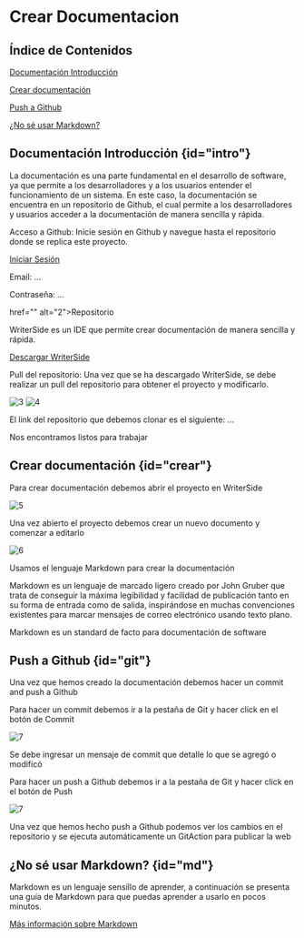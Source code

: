 # Crear Documentacion

## Índice de Contenidos
<procedure>
    <step>
        <p><a href="#intro">Documentación Introducción</a></p>
    </step>
    <step>
        <p><a href="#crear">Crear documentación</a></p>
    </step>
    <step>
        <p><a href="#git">Push a Github</a></p>
    </step>
    <step>
        <p><a href="#md">¿No sé usar Markdown?</a></p>
    </step>

</procedure>

## Documentación Introducción {id="intro"}
La documentación es una parte fundamental en el desarrollo de software, ya que permite a los desarrolladores y a los usuarios entender el funcionamiento de un sistema. En este caso, la documentación se encuentra en un repositorio de Github, el cual permite a los desarrolladores y usuarios acceder a la documentación de manera sencilla y rápida.

<procedure>
<step>
    <p>Acceso a Github: Inicie sesión en Github y navegue hasta el repositorio donde se replica este proyecto.</p>
    <a href="https://github.com/login" alt="1">Iniciar Sesión</a>
    <p>Email: ... </p>
    <p>Contraseña: ... </p>
    <a> href="" alt="2">Repositorio</a>
</step>
<step>
    <p>WriterSide es un IDE que permite crear documentación de manera sencilla y rápida. </p>
    <a href="">Descargar WriterSide</a>
</step>
<step>
    <p>Pull del repositorio: Una vez que se ha descargado WriterSide, se debe realizar un pull del repositorio para obtener el proyecto y modificarlo.</p>
    <img src="../images/DOCUMENTACION/pull.png" alt="3"/>
</step>
<step>
    <img src="../images/DOCUMENTACION/get.png" alt="4"/>
    <p>El link del repositorio que debemos clonar es el siguiente: ... </p>
</step>
<step>
    <p>Nos encontramos listos para trabajar</p>
</step>
</procedure>

## Crear documentación {id="crear"}
<procedure>
<step>
    <p>Para crear documentación debemos abrir el proyecto en WriterSide</p>
    <img src="../images/DOCUMENTACION/abrir.png" alt="5"/>
</step>
<step>
    <p>Una vez abierto el proyecto debemos crear un nuevo documento y comenzar a editarlo</p>
    <img src="../images/DOCUMENTACION/nuevo.png" alt="6"/>
</step>
<step>
<p>Usamos el lenguaje Markdown para crear la documentación</p>
<p>Markdown es un lenguaje de marcado ligero creado por John Gruber que trata de conseguir la máxima legibilidad y facilidad de publicación tanto en su forma de entrada como de salida, inspirándose en muchas convenciones existentes para marcar mensajes de correo electrónico usando texto plano.</p>
<p>Markdown es un standard de facto para documentación de software</p>
</step>
</procedure>

## Push a Github {id="git"}
<procedure>
<step>
    <p>Una vez que hemos creado la documentación debemos hacer un commit and push a Github</p>
</step>
<step>
    <p>Para hacer un commit debemos ir a la pestaña de Git y hacer click en el botón de Commit</p>
    <img src="../images/DOCUMENTACION/commit.png" alt="7"/>
    <p>Se debe ingresar un mensaje de commit que detalle lo que se agregó o modificó</p>
</step>
<step>
    <p>Para hacer un push a Github debemos ir a la pestaña de Git y hacer click en el botón de Push</p>
    <img src="../images/DOCUMENTACION/push.png" alt="7"/>
</step>
<step>
    <p>Una vez que hemos hecho push a Github podemos ver los cambios en el repositorio y se ejecuta automáticamente un GitAction para publicar la web</p>
</step>
</procedure>


## ¿No sé usar Markdown? {id="md"}
Markdown es un lenguaje sensillo de aprender, a continuación se presenta una guía de Markdown para que puedas aprender a usarlo en pocos minutos.

<a href="https://www.jetbrains.com/help/writerside/markup-reference.html#semantic">Más información sobre Markdown</a>